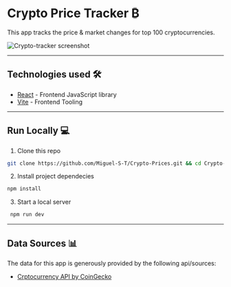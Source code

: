 # Crypto Price Tracker ₿

This app tracks the price & market changes for top 100 cryptocurrencies.

![Crypto-tracker screenshot](https://github.com/Miguel-S-T/Crypto-Prices/assets/70488920/a5745800-37ca-44bc-a160-40f0f309a672)

---

## Technologies used 🛠️

- [React](https://es.reactjs.org/) - Frontend JavaScript library
- [Vite](https://vitejs.dev/) - Frontend Tooling

---

## Run Locally 💻

1. Clone this repo

```bash
git clone https://github.com/Miguel-S-T/Crypto-Prices.git && cd Crypto-Prices
```

2. Install project dependecies

```bash
npm install
```

3. Start a local server

```bash
 npm run dev
```

---

## Data Sources 📊

The data for this app is generously provided by the following api/sources:

- [Crptocurrency API by CoinGecko](https://www.coingecko.com/en/api)
